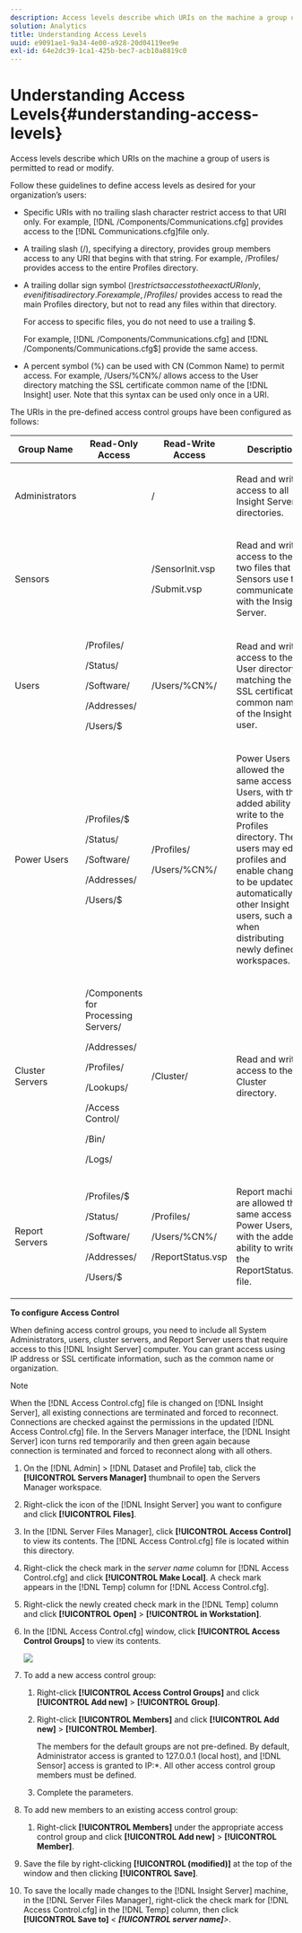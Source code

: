 ```yaml
---
description: Access levels describe which URIs on the machine a group of users is permitted to read or modify.
solution: Analytics
title: Understanding Access Levels
uuid: e9091ae1-9a34-4e00-a928-20d04119ee9e
exl-id: 64e2dc39-1ca1-425b-bec7-acb10a8819c0
---
```

# Understanding Access Levels{#understanding-access-levels}

Access levels describe which URIs on the machine a group of users is permitted to read or modify.

 Follow these guidelines to define access levels as desired for your organization’s users:

* Specific URIs with no trailing slash character restrict access to that URI only. For example, [!DNL /Components/Communications.cfg] provides access to the [!DNL Communications.cfg]file only. 

* A trailing slash (/), specifying a directory, provides group members access to any URI that begins with that string. For example, /Profiles/ provides access to the entire Profiles directory. 
* A trailing dollar sign symbol ($) restricts access to the exact URI only, even if it is a directory. For example, /Profiles/$ provides access to read the main Profiles directory, but not to read any files within that directory.

  For access to specific files, you do not need to use a trailing $.

  For example, [!DNL /Components/Communications.cfg] and [!DNL /Components/Communications.cfg$] provide the same access. 

* A percent symbol (%) can be used with CN (Common Name) to permit access. For example, /Users/%CN%/ allows access to the User directory matching the SSL certificate common name of the [!DNL Insight] user. Note that this syntax can be used only once in a URI.

The URIs in the pre-defined access control groups have been configured as follows: 

<table id="table_8E6FDD741BF24E2DAD96A2919FAE6C7F"> 
 <thead> 
  <tr> 
   <th colname="col1" class="entry"> Group Name </th> 
   <th colname="col2" class="entry"> Read-Only Access </th> 
   <th colname="col3" class="entry"> Read-Write Access </th> 
   <th colname="col4" class="entry"> Description </th> 
  </tr> 
 </thead>
 <tbody> 
  <tr> 
   <td colname="col1"> <p>Administrators </p> </td> 
   <td colname="col2"> </td> 
   <td colname="col3"> <p>/ </p> </td> 
   <td colname="col4"> <p>Read and write access to all <span class="keyword"> Insight Server</span> directories. </p> </td> 
  </tr> 
  <tr> 
   <td colname="col1"> <p>Sensors </p> </td> 
   <td colname="col2"> </td> 
   <td colname="col3"> <p>/SensorInit.vsp </p> <p>/Submit.vsp </p> </td> 
   <td colname="col4"> <p>Read and write access to the two files that the <span class="wintitle"> Sensors</span> use to communicate with the <span class="keyword"> Insight Server</span>. </p> </td> 
  </tr> 
  <tr> 
   <td colname="col1"> <p>Users </p> </td> 
   <td colname="col2"> <p>/Profiles/ </p> <p>/Status/ </p> <p>/Software/ </p> <p>/Addresses/ </p> <p>/Users/$ </p> </td> 
   <td colname="col3"> /Users/%CN%/ </td> 
   <td colname="col4"> <p>Read and write access to the User directory matching the SSL certificate common name of the <span class="keyword"> Insight</span> user. </p> </td> 
  </tr> 
  <tr> 
   <td colname="col1"> <p>Power Users </p> </td> 
   <td colname="col2"> <p>/Profiles/$ </p> <p>/Status/ </p> <p>/Software/ </p> <p>/Addresses/ </p> <p>/Users/$ </p> </td> 
   <td colname="col3"> <p>/Profiles/ </p> <p>/Users/%CN%/ </p> </td> 
   <td colname="col4"> <p>Power Users are allowed the same access as Users, with the added ability to write to the Profiles directory. These users may edit profiles and enable changes to be updated automatically for other <span class="keyword"> Insight</span> users, such as when distributing newly defined workspaces. </p> </td> 
  </tr> 
  <tr> 
   <td colname="col1"> <p>Cluster Servers </p> </td> 
   <td colname="col2"> <p>/Components for Processing Servers/ </p> <p>/Addresses/ </p> <p>/Profiles/ </p> <p>/Lookups/ </p> <p>/Access Control/ </p> <p>/Bin/ </p> <p>/Logs/ </p> </td> 
   <td colname="col3"> <p>/Cluster/ </p> </td> 
   <td colname="col4"> <p>Read and write access to the Cluster directory. </p> </td> 
  </tr> 
  <tr> 
   <td colname="col1"> <p>Report Servers </p> </td> 
   <td colname="col2"> <p>/Profiles/$ </p> <p>/Status/ </p> <p>/Software/ </p> <p>/Addresses/ </p> <p>/Users/$ </p> </td> 
   <td colname="col3"> <p>/Profiles/ </p> <p>/Users/%CN%/ </p> <p>/ReportStatus.vsp </p> </td> 
   <td colname="col4"> <p>Report machines are allowed the same access as Power Users, with the added ability to write to the <span class="filepath"> ReportStatus.vsp</span> file. </p> </td> 
  </tr> 
 </tbody> 
</table>

**To configure Access Control**

When defining access control groups, you need to include all System Administrators, users, cluster servers, and Report Server users that require access to this [!DNL Insight Server] computer. You can grant access using IP address or SSL certificate information, such as the common name or organization.

>[!NOTE]
>
>When the [!DNL Access Control.cfg] file is changed on [!DNL Insight Server], all existing connections are terminated and forced to reconnect. Connections are checked against the permissions in the updated [!DNL Access Control.cfg] file. In the Servers Manager interface, the [!DNL Insight Server] icon turns red temporarily and then green again because connection is terminated and forced to reconnect along with all others.

1. On the [!DNL Admin] > [!DNL Dataset and Profile] tab, click the **[!UICONTROL Servers Manager]** thumbnail to open the Servers Manager workspace. 

1. Right-click the icon of the [!DNL Insight Server] you want to configure and click **[!UICONTROL Files]**. 

1. In the [!DNL Server Files Manager], click **[!UICONTROL Access Control]** to view its contents. The [!DNL Access Control.cfg] file is located within this directory. 

1. Right-click the check mark in the *server name* column for [!DNL Access Control.cfg] and click **[!UICONTROL Make Local]**. A check mark appears in the [!DNL Temp] column for [!DNL Access Control.cfg]. 

1. Right-click the newly created check mark in the [!DNL Temp] column and click **[!UICONTROL Open]** > **[!UICONTROL in Workstation]**. 

1. In the [!DNL Access Control.cfg] window, click **[!UICONTROL Access Control Groups]** to view its contents.

   ![](assets/access_ctrl_cfg.png)

1. To add a new access control group:

    1. Right-click **[!UICONTROL Access Control Groups]** and click **[!UICONTROL Add new]** > **[!UICONTROL Group]**. 
    
    1. Right-click **[!UICONTROL Members]** and click **[!UICONTROL Add new]** > **[!UICONTROL Member]**.

       The members for the default groups are not pre-defined. By default, Administrator access is granted to 127.0.0.1 (local host), and [!DNL Sensor] access is granted to IP:&#42;. All other access control group members must be defined. 
    
    1. Complete the parameters.

1. To add new members to an existing access control group:

    1. Right-click **[!UICONTROL Members]** under the appropriate access control group and click **[!UICONTROL Add new]** > **[!UICONTROL Member]**.

1. Save the file by right-clicking **[!UICONTROL (modified)]** at the top of the window and then clicking **[!UICONTROL Save]**. 

1. To save the locally made changes to the [!DNL Insight Server] machine, in the [!DNL Server Files Manager], right-click the check mark for [!DNL Access Control.cfg] in the [!DNL Temp] column, then click **[!UICONTROL Save to]** *< **[!UICONTROL server name]**>*.
